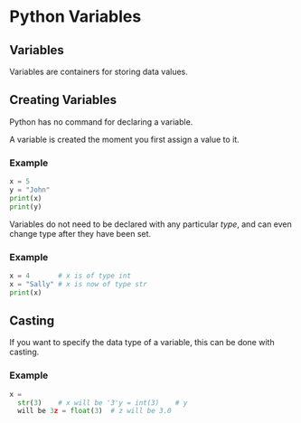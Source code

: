
Python Variables
================


Variables
---------


Variables are containers for storing data values.


Creating Variables
------------------


Python has no command for declaring a variable.


A variable is created the moment you first assign a value to it.



### Example



```python
x = 5
y = "John"
print(x)
print(y)

```


Variables do not need to be declared with any particular *type*, and can even change type after they have been set.



### Example



```python
x = 4       # x is of type int
x = "Sally" # x is now of type str
print(x)

```


Casting
-------


If you want to specify the data type of a variable, this can be done with casting.



### Example



```python
x = 
  str(3)    # x will be '3'y = int(3)    # y 
  will be 3z = float(3)  # z will be 3.0
```


